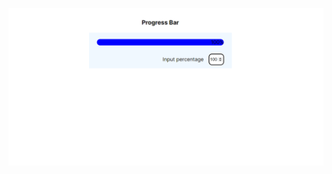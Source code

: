 ![alt text](https://github.com/Stanleynjoroge/React1/blob/Progress-Fillbar/Screenshot%202024-01-26%20124146.png)
